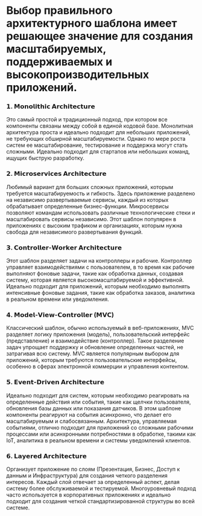 # Выбор правильного архитектурного шаблона имеет решающее значение для создания масштабируемых, поддерживаемых и высокопроизводительных приложений.


### 𝟭. 𝗠𝗼𝗻𝗼𝗹𝗶𝘁𝗵𝗶𝗰 𝗔𝗿𝗰𝗵𝗶𝘁𝗲𝗰𝘁𝘂𝗿𝗲
Это самый простой и традиционный подход, при котором все компоненты связаны между собой в единой кодовой базе. Монолитная архитектура проста и идеально подходит для небольших приложений, не требующих обширной масштабируемости. Однако по мере роста систем ее масштабирование, тестирование и поддержка могут стать сложными. Идеально подходит для стартапов или небольших команд, ищущих быструю разработку.

### 𝟮. 𝗠𝗶𝗰𝗿𝗼𝘀𝗲𝗿𝘃𝗶𝗰𝗲𝘀 𝗔𝗿𝗰𝗵𝗶𝘁𝗲𝗰𝘁𝘂𝗿𝗲
Любимый вариант для больших сложных приложений, которым требуется масштабируемость и гибкость. Здесь приложение разделено на независимо развертываемые сервисы, каждый из которых обрабатывает определенные бизнес-функции. Микросервисы позволяют командам использовать различные технологические стеки и масштабировать сервисы независимо. Этот шаблон популярен в приложениях с высоким трафиком и организациях, которым нужна свобода для независимого развертывания функций.

### 𝟯. 𝗖𝗼𝗻𝘁𝗿𝗼𝗹𝗹𝗲𝗿-𝗪𝗼𝗿𝗸𝗲𝗿 𝗔𝗿𝗰𝗵𝗶𝘁𝗲𝗰𝘁𝘂𝗿𝗲
Этот шаблон разделяет задачи на контроллеры и рабочие. Контроллер управляет взаимодействиями с пользователем, в то время как рабочие выполняют фоновые задачи, такие как обработка данных, создавая систему, которая является высокомасштабируемой и эффективной. Идеально подходит для приложений, которым необходимо выполнять интенсивные фоновые задания, такие как обработка заказов, аналитика в реальном времени или уведомления.

### 𝟰. 𝗠𝗼𝗱𝗲𝗹-𝗩𝗶𝗲𝘄-𝗖𝗼𝗻𝘁𝗿𝗼𝗹𝗹𝗲𝗿 (𝗠𝗩𝗖)
Классический шаблон, обычно используемый в веб-приложениях, MVC разделяет логику приложения (модель), пользовательский интерфейс (представление) и взаимодействие (контроллер). Такое разделение задач упрощает поддержку и обновление определенных частей, не затрагивая всю систему. MVC является популярным выбором для приложений, которым требуются пользовательские интерфейсы, особенно в сферах электронной коммерции и управления контентом.

### 𝟱. 𝗘𝘃𝗲𝗻𝘁-𝗗𝗿𝗶𝘃𝗲𝗻 𝗔𝗿𝗰𝗵𝗶𝘁𝗲𝗰𝘁𝘂𝗿𝗲
Идеально подходит для систем, которым необходимо реагировать на определенные действия или события, такие как щелчки пользователя, обновления базы данных или показания датчиков. В этом шаблоне компоненты реагируют на события асинхронно, что делает его масштабируемым и слабосвязанным. Архитектура, управляемая событиями, отлично подходит для приложений со сложными рабочими процессами или асинхронными потребностями в обработке, такими как IoT, аналитика в реальном времени и системы уведомлений клиентов.

### 𝟲. 𝗟𝗮𝘆𝗲𝗿𝗲𝗱 𝗔𝗿𝗰𝗵𝗶𝘁𝗲𝗰𝘁𝘂𝗿𝗲
Организует приложение по слоям (Презентация, Бизнес, Доступ к данным и Инфраструктура) для создания четкого разделения интересов. Каждый слой отвечает за определенный аспект, делая систему более обслуживаемой и тестируемой. Многоуровневый подход часто используется в корпоративных приложениях и идеально подходит для создания четкой стандартизированной структуры во всей системе.
